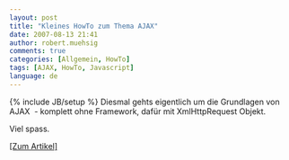 ```yaml
---
layout: post
title: "Kleines HowTo zum Thema AJAX"
date: 2007-08-13 21:41
author: robert.muehsig
comments: true
categories: [Allgemein, HowTo]
tags: [AJAX, HowTo, Javascript]
language: de
---
```

{% include JB/setup %}
Diesmal gehts eigentlich um die Grundlagen von AJAX  - komplett ohne Framework, dafür mit XmlHttpRequest Objekt.

Viel spass.

<a target="_blank" href="{{BASE_PATH}}/artikel/howto-ajax/" title="Code-Inside: HowTo: AJAX">[Zum Artikel]</a>
